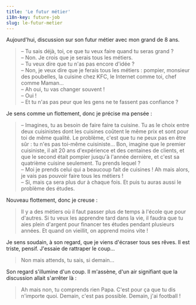 ```yaml
---
title: 'Le futur métier'
i18n-key: future-job
slug: le-futur-metier
---
```


Aujourd'hui, discussion sur son futur métier avec mon grand de 8 ans.

<!-- more -->

> – Tu sais déjà, toi, ce que tu veux faire quand tu seras grand ?  
> – Non. Je crois que je serais tous les métiers.  
> – Tu veux dire que tu n'as pas encore d'idée ?  
> – Non, je veux dire que je ferais tous les métiers : pompier, monsieur des poubelles, la cuisine chez KFC, le Internet comme toi, chef comme Maman…  
> – Ah oui, tu vas changer souvent !  
> – Oui !  
> – Et tu n'as pas peur que les gens ne te fassent pas confiance ?

Je sens comme un flottement, donc je précise ma pensée :

> – Imagines, tu as besoin de faire faire ta cuisine. Tu as le choix entre deux cuisinistes dont les cuisines coûtent le même prix et sont pour toi de même qualité. Le problème, c'est que tu ne peux pas en être sûr : tu n'es pas toi-même cuisiniste… Bon, imagine que le premier cuisiniste, il ait 20 ans d'expérience et des centaines de clients, et que le second était pompier jusqu'à l'année dernière, et c'est sa quatrième cuisine seulement. Tu prends lequel ?  
> – Moi je prends celui qui a beaucoup fait de cuisines ! Ah mais alors, je vais pas pouvoir faire tous les métiers !  
> – Si, mais ça sera plus dur à chaque fois. Et puis tu auras aussi le problème des études.

Nouveau flottement, donc je creuse :

> Il y a des métiers où il faut passer plus de temps à l'école que pour d'autres. Si tu veux les apprendre tard dans la vie, il faudra que tu aies plein d'argent pour financer tes études pendant plusieurs années. Et quand on vieillit, on apprend moins vite !

Je sens soudain, à son regard, que je viens d'écraser tous ses rêves. Il est triste, pensif. J'essaie de rattraper le coup…

> Non mais attends, tu sais, si demain…

Son regard s'illumine d'un coup. Il m'assène, d'un air signifiant que la discussion allait s'arrêter là :

> Ah mais non, tu comprends rien Papa. C'est pour ça que tu dis n'importe quoi. Demain, c'est pas possible. Demain, j'ai football !
